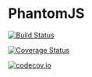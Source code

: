 # PhantomJS

[![Build Status](https://travis-ci.org/fredo-dedup/PhantomJS.jl.svg?branch=master)](https://travis-ci.org/fredo-dedup/PhantomJS.jl)

[![Coverage Status](https://coveralls.io/repos/fredo-dedup/PhantomJS.jl/badge.svg?branch=master&service=github)](https://coveralls.io/github/fredo-dedup/PhantomJS.jl?branch=master)

[![codecov.io](http://codecov.io/github/fredo-dedup/PhantomJS.jl/coverage.svg?branch=master)](http://codecov.io/github/fredo-dedup/PhantomJS.jl?branch=master)
